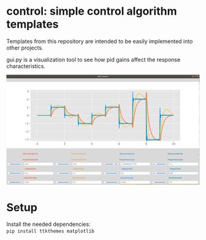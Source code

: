 # control: simple control algorithm templates

Templates from this repository are intended to be easily implemented into other projects.  

gui.py is a visualization tool to see how pid gains affect the response characteristics.

![gui_screenshot](docs/img/gui_screenshot.png)

# Setup
Install the needed dependencies:  
`pip install ttkthemes matplotlib`
